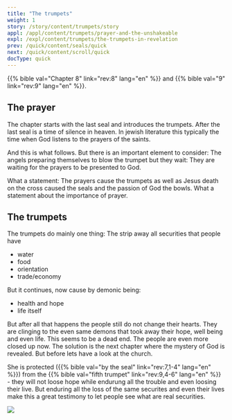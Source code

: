 ```yaml
---
title: "The trumpets"
weight: 1
story: /story/content/trumpets/story
appl: /appl/content/trumpets/prayer-and-the-unshakeable
expl: /expl/content/trumpets/the-trumpets-in-revelation
prev: /quick/content/seals/quick
next: /quick/content/scroll/quick
docType: quick
---
```


{{% bible val="Chapter 8" link="rev:8" lang="en" %}} and {{% bible val="9" link="rev:9" lang="en" %}}.

## The prayer

The chapter starts with the last seal and introduces the trumpets. After the last seal is a time of silence in heaven. In jewish literature this typically the time when God listens to the prayers of the saints.

And this is what follows. But there is an important element to consider: The angels preparing themselves to blow the trumpet but they wait: They are waiting for the prayers to be presented to God.

What a statement: The prayers cause the trumpets as well as Jesus death on the cross caused the seals and the passion of God the bowls. What a statement about the importance of prayer.

## The trumpets

The trumpets do mainly one thing: The strip away all securities that people have
- water
- food
- orientation
- trade/economy

But it continues, now cause by demonic being: 
- health and hope
- life itself

But after all that happens the people still do not change their hearts. They are clinging to the even same demons that took away their hope, well being and even life. This seems to be a dead end. The people are even more closed up now. The solution is the next chapter where the mystery of God is revealed. But before lets have a look at the church.

She is protected ({{% bible val="by the seal" link="rev:7,1-4" lang="en" %}}) from the {{% bible val="fifth trumpet" link="rev:9,4-6" lang="en" %}} - they will not loose hope while endurung all the trouble and even loosing their live. But enduring all the loss of the same securites and even their lives make this a great testimony to let people see what are real securities.

![](/images/trumpets_en.jpg)
